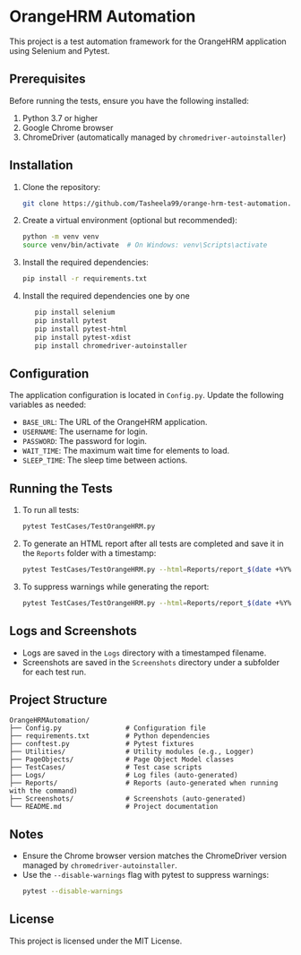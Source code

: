 # OrangeHRM Automation

This project is a test automation framework for the OrangeHRM application using Selenium and Pytest.

## Prerequisites

Before running the tests, ensure you have the following installed:

1. Python 3.7 or higher
2. Google Chrome browser
3. ChromeDriver (automatically managed by `chromedriver-autoinstaller`)

## Installation

1. Clone the repository:
   ```bash
   git clone https://github.com/Tasheela99/orange-hrm-test-automation.git
   ```

2. Create a virtual environment (optional but recommended):
   ```bash
   python -m venv venv
   source venv/bin/activate  # On Windows: venv\Scripts\activate
   ```

3. Install the required dependencies:
   ```bash
   pip install -r requirements.txt
   ```
   
4. Install the required dependencies one by one

   ```bash
      pip install selenium
      pip install pytest
      pip install pytest-html
      pip install pytest-xdist
      pip install chromedriver-autoinstaller
      ```

## Configuration

The application configuration is located in `Config.py`. Update the following variables as needed:
- `BASE_URL`: The URL of the OrangeHRM application.
- `USERNAME`: The username for login.
- `PASSWORD`: The password for login.
- `WAIT_TIME`: The maximum wait time for elements to load.
- `SLEEP_TIME`: The sleep time between actions.

## Running the Tests

1. To run all tests:
   ```bash
   pytest TestCases/TestOrangeHRM.py
   ```

2. To generate an HTML report after all tests are completed and save it in the `Reports` folder with a timestamp:
   ```bash
   pytest TestCases/TestOrangeHRM.py --html=Reports/report_$(date +%Y%m%d_%H%M%S).html
   ```

3. To suppress warnings while generating the report:
   ```bash
   pytest TestCases/TestOrangeHRM.py --html=Reports/report_$(date +%Y%m%d_%H%M%S).html --disable-warnings
   ```

## Logs and Screenshots

- Logs are saved in the `Logs` directory with a timestamped filename.
- Screenshots are saved in the `Screenshots` directory under a subfolder for each test run.

## Project Structure

```
OrangeHRMAutomation/
├── Config.py                # Configuration file
├── requirements.txt         # Python dependencies
├── conftest.py              # Pytest fixtures
├── Utilities/               # Utility modules (e.g., Logger)
├── PageObjects/             # Page Object Model classes
├── TestCases/               # Test case scripts
├── Logs/                    # Log files (auto-generated)
├── Reports/                 # Reports (auto-generated when running with the command)
├── Screenshots/             # Screenshots (auto-generated)
└── README.md                # Project documentation
```

## Notes

- Ensure the Chrome browser version matches the ChromeDriver version managed by `chromedriver-autoinstaller`.
- Use the `--disable-warnings` flag with pytest to suppress warnings:
  ```bash
  pytest --disable-warnings
  ```

## License

This project is licensed under the MIT License.
